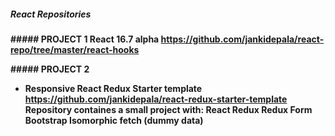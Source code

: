 ##### React Repositories

<b>##### PROJECT 1<b>
React 16.7 alpha
https://github.com/jankidepala/react-repo/tree/master/react-hooks



<b>##### PROJECT 2<b>
- Responsive React Redux Starter template
https://github.com/jankidepala/react-redux-starter-template
Repository containes a small project with:
React
Redux
Redux Form
Bootstrap
Isomorphic fetch (dummy data)

